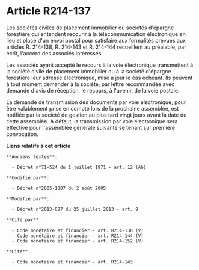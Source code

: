 # Article R214-137

Les sociétés civiles de placement immobilier ou sociétés d'épargne forestière qui entendent recourir à la télécommunication
électronique en lieu et place d'un envoi postal pour satisfaire aux formalités prévues aux articles R. 214-138, R. 214-143 et
R. 214-144 recueillent au préalable, par écrit, l'accord des associés intéressés. 

Les associés ayant accepté le recours à la voie électronique transmettent à la société civile de placement immobilier ou à la
société d'épargne forestière leur adresse électronique, mise à jour le cas échéant. Ils peuvent à tout moment demander à la
société, par lettre recommandée avec demande d'avis de réception, le recours, à l'avenir, de la voie postale. 

La demande de transmission des documents par voie électronique, pour être valablement prise en compte lors de la prochaine
assemblée, est notifiée par la société de gestion au plus tard vingt jours avant la date de cette assemblée. A défaut, la
transmission par voie électronique sera effective pour l'assemblée générale suivante se tenant sur première convocation.

**Liens relatifs à cet article**

	**Anciens textes**:

	  - Décret n°71-524 du 1 juillet 1971 - art. 12 (Ab)

	**Codifié par**:

	  - Décret n°2005-1007 du 2 août 2005

	**Modifié par**:

	  - Décret n°2013-687 du 25 juillet 2013 - art. 8

	**Cité par**:

	  - Code monétaire et financier - art. R214-138 (V)
	  - Code monétaire et financier - art. R214-144 (V)
	  - Code monétaire et financier - art. R214-152 (V)

	**Cite**:

	  - Code monétaire et financier - art. R214-143
